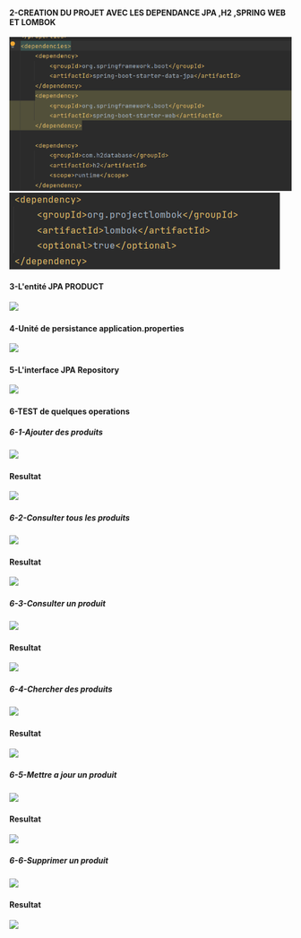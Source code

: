 <h4>2-CREATION DU PROJET AVEC LES DEPENDANCE JPA ,H2 ,SPRING WEB ET LOMBOK </h4>
<img src="captures\QUESTION2.png"/>
<img src="captures\QUESTION2-1.png"/>
<h4>3-L'entité JPA PRODUCT</h4>
<img src="C:\Users\CHAIMAA\Desktop\JEE\COMPTE_RENDU2\captures\QUESTION3.png"/>
<h4>4-Unité de persistance application.properties</h4>
<img src="C:\Users\CHAIMAA\Desktop\JEE\COMPTE_RENDU2\captures\QUESTION4.png"/>
<h4>5-L'interface JPA Repository</h4>
<img src="C:\Users\CHAIMAA\Desktop\JEE\COMPTE_RENDU2\captures\QUESTION5.png"/>
<h4>6-TEST de quelques operations</h4>
<h5>6-1-Ajouter des produits</h5>
<img src="C:\Users\CHAIMAA\Desktop\JEE\COMPTE_RENDU2\captures\QUESTION6-1.png"/>
<h4>Resultat</h4>
<img src="C:\Users\CHAIMAA\Desktop\JEE\COMPTE_RENDU2\captures\RESULTAT1.png"/>

<h5>6-2-Consulter tous les produits</h5>
<img src="C:\Users\CHAIMAA\Desktop\JEE\COMPTE_RENDU2\captures\QUESTION6-2.png"/>
<h4>Resultat</h4>
<img src="C:\Users\CHAIMAA\Desktop\JEE\COMPTE_RENDU2\captures\RESULAT2.png"/>
<h5>6-3-Consulter un produit</h5>
<img src="C:\Users\CHAIMAA\Desktop\JEE\COMPTE_RENDU2\captures\QUESTION6-3.png"/>
<h4>Resultat</h4>
<img src="C:\Users\CHAIMAA\Desktop\JEE\COMPTE_RENDU2\captures\RESULAT3.png"/>
<h5>6-4-Chercher des produits</h5>
<img src="C:\Users\CHAIMAA\Desktop\JEE\COMPTE_RENDU2\captures\QUESTION6-4.png"/>
<h4>Resultat</h4>
<img src="C:\Users\CHAIMAA\Desktop\JEE\COMPTE_RENDU2\captures\RESULAT4.png"/>
<h5>6-5-Mettre a jour un produit</h5>
<img src="C:\Users\CHAIMAA\Desktop\JEE\COMPTE_RENDU2\captures\QUESTION6-5.png"/>
<h4>Resultat</h4>
<img src="C:\Users\CHAIMAA\Desktop\JEE\COMPTE_RENDU2\captures\RESULAT5.png"/>
<h5>6-6-Supprimer un produit</h5>
<img src="C:\Users\CHAIMAA\Desktop\JEE\COMPTE_RENDU2\captures\QUESTION6-6.png"/>
<h4>Resultat</h4>
<img src="C:\Users\CHAIMAA\Desktop\JEE\COMPTE_RENDU2\captures\RESULAT6.png"/>

